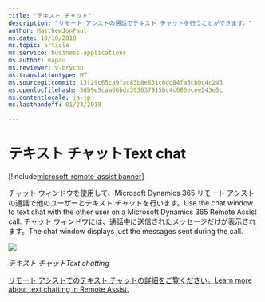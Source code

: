 ```yaml
---
title: "テキスト チャット"
description: "リモート アシストの通話でテキスト チャットを行うことができます。"
author: MatthewJonPaul
ms.date: 10/10/2018
ms.topic: article
ms.service: business-applications
ms.author: mapau
ms.reviewer: v-brycho
ms.translationtype: HT
ms.sourcegitcommit: 13f29c65ca9fad83b8e831c6dd84fa3cb0c4c243
ms.openlocfilehash: 5db9e5caa66bda393637915bc4c686ecee243e5c
ms.contentlocale: ja-jp
ms.lasthandoff: 01/23/2019

---
```


# <a name="text-chat"></a><span data-ttu-id="a08c3-103">テキスト チャット</span><span class="sxs-lookup"><span data-stu-id="a08c3-103">Text chat</span></span>

[!include[microsoft-remote-assist banner](../../includes/microsoft-remote-assist.md)]

<span data-ttu-id="a08c3-104">チャット ウィンドウを使用して、Microsoft Dynamics 365 リモート アシストの通話で他のユーザーとテキスト チャットを行います。</span><span class="sxs-lookup"><span data-stu-id="a08c3-104">Use the chat window to text chat with the other user on a Microsoft Dynamics 365 Remote Assist call.</span></span> <span data-ttu-id="a08c3-105">チャット ウィンドウには、通話中に送信されたメッセージだけが表示されます。</span><span class="sxs-lookup"><span data-stu-id="a08c3-105">The chat window displays just the messages sent during the call.</span></span>

![](media/07834575e1b074a79797cd7ca84c0c2e.jpg)

<span data-ttu-id="a08c3-106">*テキスト チャット*</span><span class="sxs-lookup"><span data-stu-id="a08c3-106">*Text chatting*</span></span>


[<span data-ttu-id="a08c3-107">リモート アシストでのテキスト チャットの詳細をご覧ください。</span><span class="sxs-lookup"><span data-stu-id="a08c3-107">Learn more about text chatting in Remote Assist.</span></span>](https://docs.microsoft.com/dynamics365/mixed-reality/remote-assist/user-guide)



